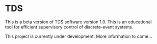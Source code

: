 # TDS
This is a beta version of TDS software version 1.0. This is an educational tool for efficient supervisory control of discrete-event systems. 

This project is currently under development. More information to come...
